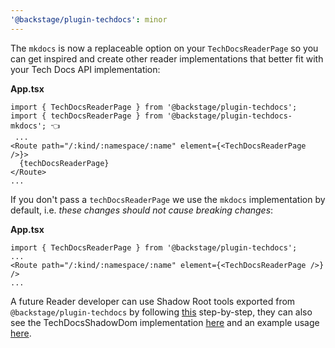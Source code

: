 ```yaml
---
'@backstage/plugin-techdocs': minor
---
```


The `mkdocs` is now a replaceable option on your `TechDocsReaderPage` so you can get inspired and create other reader implementations that better fit with your Tech Docs API implementation:

**App.tsx**

```tsx
import { TechDocsReaderPage } from '@backstage/plugin-techdocs';
import { techDocsReaderPage } from '@backstage/plugin-techdocs-mkdocs'; 👈
 ...
<Route path="/:kind/:namespace/:name" element={<TechDocsReaderPage />}>
  {techDocsReaderPage}
</Route>
...
```

If you don't pass a `techDocsReaderPage` we use the `mkdocs` implementation by default, i.e. _these changes should not cause breaking changes_:

**App.tsx**

```tsx
import { TechDocsReaderPage } from '@backstage/plugin-techdocs';
...
<Route path="/:kind/:namespace/:name" element={<TechDocsReaderPage />} />
...
```

A future Reader developer can use Shadow Root tools exported from `@backstage/plugin-techdocs` by following [this](https://github.com/backstage/backstage/pull/9385/files#diff-d77c2d428658da836c75baeca7056a52cadb50bbd140c4760af1078b3ea0887c) step-by-step, they can also see the TechDocsShadowDom implementation [here](https://github.com/backstage/backstage/pull/9385/files#diff-804ace957cb63b94209f40c4ec0e2829ab476443571ed6c65c504cab2c1d0a5e) and an example usage [here](https://github.com/backstage/backstage/pull/9385/files#diff-b1b7469e22b42d35adb2cd0abb3b2272f7d8f40e929009e56106d819172b7771).
